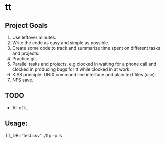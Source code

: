 # tt

## Project Goals

1. Use leftover minutes.
2. Write the code as easy and simple as possible.
3. Create some code to track and summarize time spent on different tasks and projects.
4. Practice git.
5. Parallel tasks and projects, e.g clocked in waiting for a phone call and
   clocked in producing bugs for tt while clocked in at work.
6. KISS principle: UNIX command line interface and plain text files (csv).
7. NFS save.

## TODO

  * All of it.

## Usage:

TT_DB="test.csv"  ./ttp -p ls
